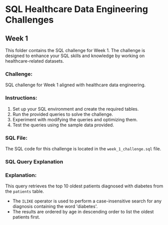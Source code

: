 
# SQL Healthcare Data Engineering Challenges

## Week 1

This folder contains the SQL challenge for Week 1. The challenge is designed to enhance your SQL skills and knowledge by working on healthcare-related datasets.

### Challenge:
SQL challenge for Week 1 aligned with healthcare data engineering.

### Instructions:
1. Set up your SQL environment and create the required tables.
2. Run the provided queries to solve the challenge.
3. Experiment with modifying the queries and optimizing them.
4. Test the queries using the sample data provided.

### SQL File:
The SQL code for this challenge is located in the `week_1_challenge.sql` file.


### SQL Query Explanation

### Explanation:
This query retrieves the top 10 oldest patients diagnosed with diabetes from the `patients` table.
- The `ILIKE` operator is used to perform a case-insensitive search for any diagnosis containing the word 'diabetes'.
- The results are ordered by age in descending order to list the oldest patients first.
